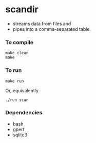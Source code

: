 # scandir

* streams data from files and 
* pipes into a comma-separated table.

### To compile

    make clean
    make

### To run

    make run 

Or, equivalently

    ./run scan

### Dependencies

* bash
* gperf
* sqlite3
